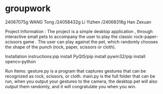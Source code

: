 # groupwork
24067075g WANG Tong  /24058432g Li Yizhen /24068318g Han Zexuan

Project Information : The project is a simple desktop application , through interactive small pets to accompany the user to play the classic rock-paper-scissors game . The user can play against the pet, which randomly chooses the shape of the punch (rock, paper, scissors or cloth).

Installation instructions:pip install PyQt5/pip install pywin32/pip install opencv-python

Run Items: gesture.py is a program that captures gestures that can be recognized as rock, scissors, or cloth. main.py is the full folder that can be run, when you output your gestures to the camera, the desktop pet will also output them randomly, and it will congratulate you when you win.
